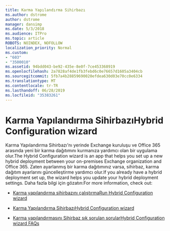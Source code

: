 ```yaml
---
title: Karma Yapılandırma Sihirbazı
ms.author: dstrome
author: dstrome
manager: dansimp
ms.date: 5/3/2018
ms.audience: ITPro
ms.topic: article
ROBOTS: NOINDEX, NOFOLLOW
localization_priority: Normal
ms.custom:
- "603"
- "3500010"
ms.assetid: 94bdd043-be92-435e-8e0f-7ce453368919
ms.openlocfilehash: 2a7828af4de1fb3febd6c0e76657d1605a3404cb
ms.sourcegitcommit: 5fb7a4b28859690020efdea630d03e70cc0e6334
ms.translationtype: MT
ms.contentlocale: tr-TR
ms.lasthandoff: 06/28/2019
ms.locfileid: "35383261"
---
```

# <a name="hybrid-configuration-wizard"></a><span data-ttu-id="cef2d-102">Karma Yapılandırma Sihirbazı</span><span class="sxs-lookup"><span data-stu-id="cef2d-102">Hybrid Configuration wizard</span></span>

<span data-ttu-id="cef2d-103">Karma Yapılandırma Sihirbazı'nı yerinde Exchange kuruluşu ve Office 365 arasında yeni bir karma dağıtımını kurmanıza yardımcı olan bir uygulama olur.</span><span class="sxs-lookup"><span data-stu-id="cef2d-103">The Hybrid Configuration wizard is an app that helps you set up a new hybrid deployment between your on-premises Exchange organization and Office 365.</span></span> <span data-ttu-id="cef2d-104">Zaten ayarlanmış bir karma dağıtımınız varsa, sihirbaz, karma dağıtım ayarlarını güncelleştirme yardımcı olur.</span><span class="sxs-lookup"><span data-stu-id="cef2d-104">If you already have a hybrid deployment set up, the wizard helps you update your hybrid deployment settings.</span></span> <span data-ttu-id="cef2d-105">Daha fazla bilgi için gözatın:</span><span class="sxs-lookup"><span data-stu-id="cef2d-105">For more information, check out:</span></span>
  
- [<span data-ttu-id="cef2d-106">Karma yapılandırma sihirbazını çalıştırma</span><span class="sxs-lookup"><span data-stu-id="cef2d-106">Run Hybrid Configuration wizard</span></span>](https://technet.microsoft.com/library/mt595788%28v=exchg.150%29.aspx)

- [<span data-ttu-id="cef2d-107">Karma Yapılandırma Sihirbazı</span><span class="sxs-lookup"><span data-stu-id="cef2d-107">Hybrid Configuration wizard</span></span>](https://technet.microsoft.com/library/hh529921%28v=exchg.150%29.aspx)

- [<span data-ttu-id="cef2d-108">Karma yapılandırmasını Sihirbaz sık sorulan sorular</span><span class="sxs-lookup"><span data-stu-id="cef2d-108">Hybrid Configuration wizard FAQs</span></span>](https://technet.microsoft.com/library/mt488940%28v=exchg.150%29.aspx)
